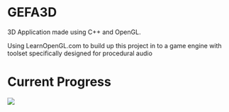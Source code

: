#   GEFA3D

3D Application made using C++ and OpenGL.

Using LearnOpenGL.com to build up this project in to a game engine with toolset specifically designed for procedural audio

# Current Progress

![](https://imgur.com/Lv711vQ.gif)